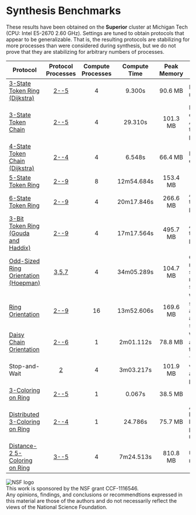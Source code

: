 
# Synthesis Benchmarks

These results have been obtained on the **Superior** cluster at Michigan Tech (CPU: Intel E5-2670 2.60 GHz).
Settings are tuned to obtain protocols that appear to be generalizable.
That is, the resulting protocols are stabilizing for more processes than were considered during synthesis, but we do not prove that they are stabilizing for arbitrary numbers of processes.

| Protocol | Protocol Processes | Compute Processes | Compute Time | Peak Memory | Notes |
| -------- |:------------------:|:-----------------:|:------------:|:-----------:| ----- |
| [3-State Token Ring (Dijkstra)](../example/TokenPassing.md#sec:TokenRingThreeState) | [2--5](../examplesett/TokenRingThreeState.args) | 4 | 9.300s | 90.6 MB | Bidirectional ring. |
| [3-State Token Chain](../example/TokenPassing.md#sec:TokenChainThreeState) | [2--5](../examplesett/TokenChainThreeState.args) | 4 | 29.310s | 101.3 MB | Bidirectional chain (line). Allows actions that do not pass a token. |
| [4-State Token Chain (Dijkstra)](../example/TokenPassing.md#sec:TokenChainDijkstra) | [2--4](../examplesett/TokenChainDijkstra.args) | 4 | 6.548s | 66.4 MB | Bidirectional chain (line). |
| [5-State Token Ring](../example/TokenPassing.md#sec:TokenRingFiveState) | [2--9](../examplesett/TokenRingFiveState.args) | 8 | 12m54.684s | 153.4 MB |
| [6-State Token Ring](../example/TokenPassing.md#sec:TokenRingSixState) | [2--9](../examplesett/TokenRingSixState.args) | 4 | 20m17.846s | 266.6 MB | Allows actions that do not pass a token. |
| [3-Bit Token Ring (Gouda and Haddix)](../example/TokenPassing.md#sec:TokenRingThreeBit) | [2--9](../examplesett/TokenRingThreeBit.args) | 4 | 17m17.564s | 495.7 MB | Allows actions that do not pass a token. |
| [Odd-Sized Ring Orientation (Hoepman)](../example/Orientation.md#sec:OrientRingOdd) | [3,5,7](../examplesett/OrientRingOdd.args) | 4 | 34m05.289s | 104.7 MB | Only works for rings of odd-size. Not necessarily silent. |
| [Ring Orientation](../example/Orientation.md#sec:OrientRing) | [2--9](../examplesett/OrientRing.args) | 16 | 13m52.606s | 169.6 MB | Works with synchronous and asynchronous schedulers. |
| [Daisy Chain Orientation](../example/Orientation.md#sec:OrientDaisy) | [2--6](../examplesett/OrientDaisy.args) | 1 | 2m01.112s | 78.8 MB | Works on ring and chain topologies. |
| Stop-and-Wait | [2](../examplesett/StopAndWait.args) | 4 | 3m03.217s | 101.9 MB | Ternary version of the alternating-bit protocol. |
| [3-Coloring on Ring](../example/Coloring.md#sec:ColorRing) | [2--5](../examplesett/ColorRing.args) | 1 | 0.067s | 38.5 MB | |
| [Distributed 3-Coloring on Ring](../example/Coloring.md#sec:ColorRingDistrib) | [2--4](../examplesett/ColorRingDistrib.args) | 1 | 24.786s | 75.7 MB | A 1-capacity buffer between each process. Uses randomization. |
| [Distance-2 5-Coloring on Ring](../example/Coloring.md#sec:ColorRingLocal) | [3--5](../examplesett/ColorRingLocal.args) | 4 | 7m24.513s | 810.8 MB | Uses randomization. |

![NSF logo](http://www.nsf.gov/images/logos/nsf1.gif)\
This work is sponsored by the NSF grant CCF-1116546.\
Any opinions, findings, and conclusions or recommendtions expressed in this material are those of the authors and do not necessarily reflect the views of the National Science Foundation.


